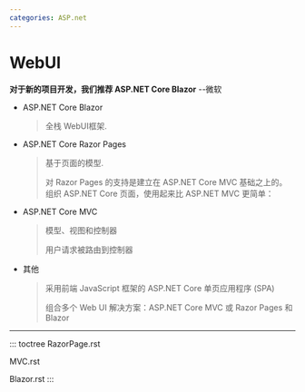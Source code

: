 ```yaml
---
categories: ASP.net
---
```


# WebUI

**对于新的项目开发，我们推荐 ASP.NET Core Blazor** \--微软

- ASP.NET Core Blazor

  > 全栈 WebUI框架.

- ASP.NET Core Razor Pages

  > 基于页面的模型.
  >
  > 对 Razor Pages 的支持是建立在 ASP.NET Core MVC 基础之上的。 组织
  > ASP.NET Core 页面，使用起来比 ASP.NET MVC 更简单：

- ASP.NET Core MVC

  > 模型、视图和控制器
  >
  > 用户请求被路由到控制器

- 其他

  > 采用前端 JavaScript 框架的 ASP.NET Core 单页应用程序 (SPA)
  >
  > 组合多个 Web UI 解决方案：ASP.NET Core MVC 或 Razor Pages 和 Blazor

------------------------------------------------------------------------

::: toctree
RazorPage.rst

MVC.rst

Blazor.rst
:::
